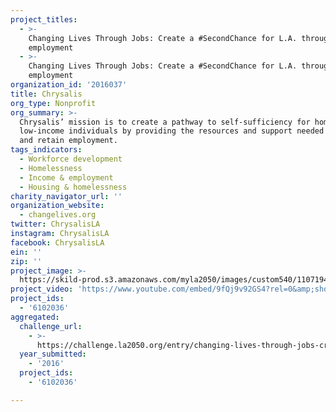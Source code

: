 ```yaml
---
project_titles:
  - >-
    Changing Lives Through Jobs: Create a #SecondChance for L.A. through
    employment 
  - >-
    Changing Lives Through Jobs: Create a #SecondChance for L.A. through
    employment
organization_id: '2016037'
title: Chrysalis
org_type: Nonprofit
org_summary: >-
  Chrysalis’ mission is to create a pathway to self-sufficiency for homeless and
  low-income individuals by providing the resources and support needed to find
  and retain employment.
tags_indicators:
  - Workforce development
  - Homelessness
  - Income & employment
  - Housing & homelessness
charity_navigator_url: ''
organization_website:
  - changelives.org
twitter: ChrysalisLA
instagram: ChrysalisLA
facebook: ChrysalisLA
ein: ''
zip: ''
project_image: >-
  https://skild-prod.s3.amazonaws.com/myla2050/images/custom540/1107194355741-team88.jpg
project_video: 'https://www.youtube.com/embed/9fQj9v92GS4?rel=0&amp;showinfo=0'
project_ids:
  - '6102036'
aggregated:
  challenge_url:
    - >-
      https://challenge.la2050.org/entry/changing-lives-through-jobs-create-a-secondchance-for-l-a-through-employment
  year_submitted:
    - '2016'
  project_ids:
    - '6102036'

---
```

